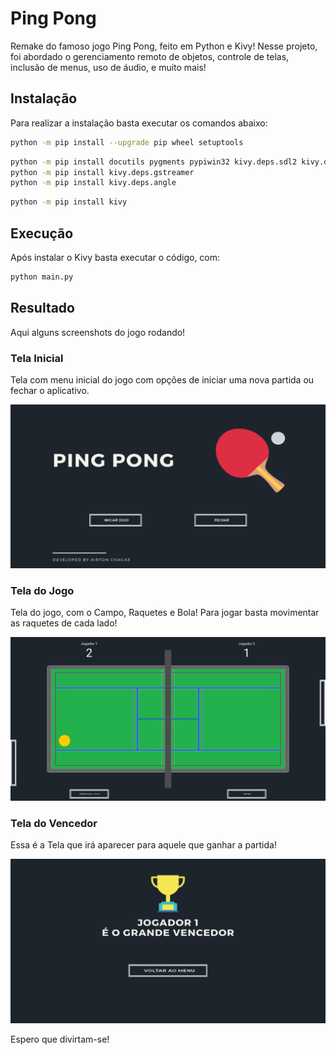 
# Ping Pong

Remake do famoso jogo Ping Pong, feito em Python e Kivy! 
Nesse projeto, foi abordado o gerenciamento remoto de objetos, controle de telas, inclusão de menus, uso de áudio, e muito mais!

## Instalação

Para realizar a instalação basta executar os comandos abaixo:

```sh
python -m pip install --upgrade pip wheel setuptools
```

```sh
python -m pip install docutils pygments pypiwin32 kivy.deps.sdl2 kivy.deps.glew
python -m pip install kivy.deps.gstreamer
python -m pip install kivy.deps.angle
```

```sh
python -m pip install kivy
```


## Execução

Após instalar o Kivy basta executar o código, com:

```sh
python main.py
```

## Resultado

Aqui alguns screenshots do jogo rodando!

### Tela Inicial

Tela com menu inicial do jogo com opções de iniciar uma nova partida ou fechar o aplicativo.

![Tela Inicial do Jogo](/screenshots/menu.png?raw=true "Menu Inicial do Jogo")

### Tela do Jogo

Tela do jogo, com o Campo, Raquetes e Bola! Para jogar basta movimentar as raquetes de cada lado! 

![Tela do Jogo](/screenshots/jogo.png?raw=true "Tela do Jogo")

### Tela do Vencedor

Essa é a Tela que irá aparecer para aquele que ganhar a partida!

![Tela do Vencedor](/screenshots/vencedor.png?raw=true "Tela do Vencedor")

Espero que divirtam-se!

